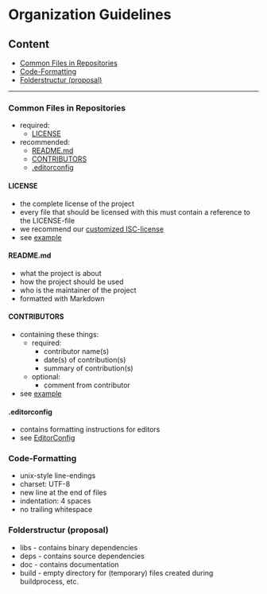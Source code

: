 # Organization Guidelines

## Content
* [Common Files in Repositories](#commonfilesinrepositories)
* [Code-Formatting](#code-formatting)
* [Folderstructur (proposal)](#folderstructur-proposal)

---

### Common Files in Repositories
* required:
    * [LICENSE](#license)
* recommended:
    * [README.md](#readmemd)
    * [CONTRIBUTORS](#contributors)
    * [.editorconfig](#editorconfig)

#### LICENSE
* the complete license of the project
* every file that should be licensed with this must contain a reference to the LICENSE-file
* we recommend our [customized ISC-license](https://github.com/HackbarIT/Guidelines/blob/master/LICENSE.md)
* see [example](https://github.com/HackbarIT/Guidelines/blob/master/examples/LICENSE)

#### README.md
* what the project is about
* how the project should be used
* who is the maintainer of the project
* formatted with Markdown

#### CONTRIBUTORS
* containing these things:
    * required:
        * contributor name(s)
        * date(s) of contribution(s)
        * summary of contribution(s)
    * optional:
        * comment from contributor
* see [example](https://github.com/HackbarIT/Guidelines/blob/master/examples/CONTRIBUTORS)

#### .editorconfig
* contains formatting instructions for editors
* see [EditorConfig](http://editorconfig.org/)



### Code-Formatting
* unix-style line-endings
* charset: UTF-8
* new line at the end of files
* indentation: 4 spaces
* no trailing whitespace



### Folderstructur (proposal)
* libs - contains binary dependencies
* deps - contains source dependencies
* doc - contains documentation
* build - empty directory for (temporary) files created during buildprocess, etc.
